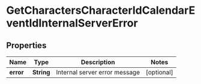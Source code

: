 
# GetCharactersCharacterIdCalendarEventIdInternalServerError

## Properties
Name | Type | Description | Notes
------------ | ------------- | ------------- | -------------
**error** | **String** | Internal server error message |  [optional]



